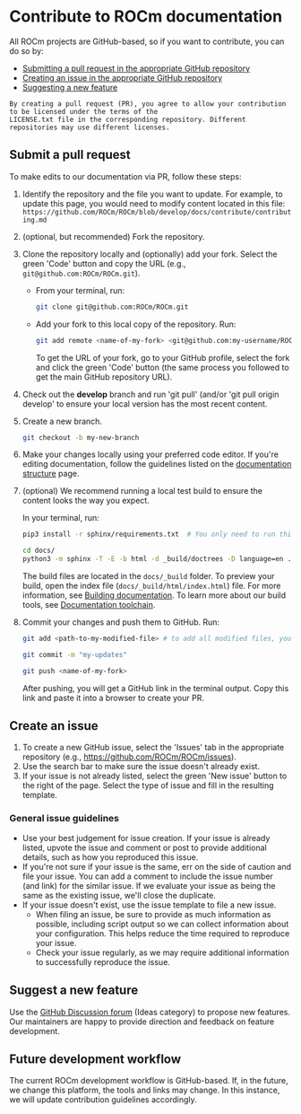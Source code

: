 <head>
  <meta charset="UTF-8">
  <meta name="description" content="Contributing to ROCm">
  <meta name="keywords" content="ROCm, contributing, contribute, maintainer, contributor">
</head>

# Contribute to ROCm documentation

All ROCm projects are GitHub-based, so if you want to contribute, you can do so by:

* [Submitting a pull request in the appropriate GitHub repository](#submit-a-pull-request)
* [Creating an issue in the appropriate GitHub repository](#create-an-issue)
* [Suggesting a new feature](#suggest-a-new-feature)

```{important}
By creating a pull request (PR), you agree to allow your contribution to be licensed under the terms of the
LICENSE.txt file in the corresponding repository. Different repositories may use different licenses.
```

## Submit a pull request

To make edits to our documentation via PR, follow these steps:

1. Identify the repository and the file you want to update. For example, to update this page, you would
  need to modify content located in this file:
  `https://github.com/ROCm/ROCm/blob/develop/docs/contribute/contributing.md`

2. (optional, but recommended) Fork the repository.

3. Clone the repository locally and (optionally) add your fork. Select the green 'Code' button and copy
   the URL (e.g., `git@github.com:ROCm/ROCm.git`).

   * From your terminal, run:

      ```bash
      git clone git@github.com:ROCm/ROCm.git
      ```

   * Add your fork to this local copy of the repository. Run:

      ```bash
      git add remote <name-of-my-fork> <git@github.com:my-username/ROCm.git>
      ```

      To get the URL of your fork, go to your GitHub profile, select the fork and click the green 'Code'
      button (the same process you followed to get the main GitHub repository URL).

4. Check out the **develop** branch and run 'git pull' (and/or 'git pull origin develop' to ensure your
  local version has the most recent content.

5. Create a new branch.

    ```bash
    git checkout -b my-new-branch
    ```

6. Make your changes locally using your preferred code editor. If you're editing documentation, follow
  the guidelines listed on the
  [documentation structure](./doc-structure.md) page.

7. (optional) We recommend running a local test build to ensure the content looks the way you expect.

    In your terminal, run:
   
     ```bash
     pip3 install -r sphinx/requirements.txt  # You only need to run this command once
     ```
     
     ```bash
     cd docs/
     python3 -m sphinx -T -E -b html -d _build/doctrees -D language=en . _build/html
     ```

    The build files are located in the `docs/_build` folder. To preview your build, open the index file
    (`docs/_build/html/index.html`) file. For more information, see
    [Building documentation](building.md). To learn
    more about our build tools, see
    [Documentation toolchain](toolchain.md).

9. Commit your changes and push them to GitHub. Run:

    ```bash
    git add <path-to-my-modified-file> # to add all modified files, you can use: git add .

    git commit -m "my-updates"

    git push <name-of-my-fork>
    ```

    After pushing, you will get a GitHub link in the terminal output. Copy this link and paste it into a
    browser to create your PR.

## Create an issue

1. To create a new GitHub issue, select the 'Issues' tab in the appropriate repository
  (e.g., https://github.com/ROCm/ROCm/issues).
2. Use the search bar to make sure the issue doesn't already exist.
3. If your issue is not already listed, select the green 'New issue' button to the right of the page. Select
  the type of issue and fill in the resulting template.

### General issue guidelines

* Use your best judgement for issue creation. If your issue is already listed, upvote the issue and
  comment or post to provide additional details, such as how you reproduced this issue.
* If you're not sure if your issue is the same, err on the side of caution and file your issue.
  You can add a comment to include the issue number (and link) for the similar issue. If we evaluate
  your issue as being the same as the existing issue, we'll close the duplicate.
* If your issue doesn't exist, use the issue template to file a new issue.
  * When filing an issue, be sure to provide as much information as possible, including script output so
    we can collect information about your configuration. This helps reduce the time required to
    reproduce your issue.
  * Check your issue regularly, as we may require additional information to successfully reproduce the
    issue.

## Suggest a new feature

Use the [GitHub Discussion forum](https://github.com/ROCm/ROCm/discussions)
(Ideas category) to propose new features. Our maintainers are happy to provide direction and
feedback on feature development.

## Future development workflow

The current ROCm development workflow is GitHub-based. If, in the future, we change this platform,
the tools and links may change. In this instance, we will update contribution guidelines accordingly.
